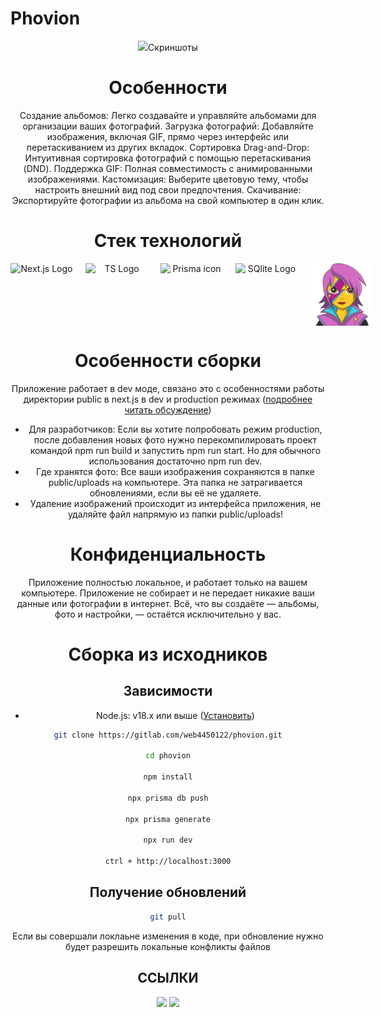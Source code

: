 # Phovion

<div align="center"> <img src="../> 

Локальное веб-приложение, разработанное для создания и управления альбомами с фотографиями. Phovion работает прямо в браузере, не требуя серверной инфраструктуры, и предоставляет удобный интерфейс для создания альбомов, загрузки изображений, их сортировки с помощью Drag-and-Drop (DND), а также кастомизации внешнего вида с цветовыми темами. Поддерживаются GIF-файлы, загрузка фото из соседних вкладок через DND и скачивание фотографий из альбома на локальный компьютер пользователя.

# Скриншоты

# Особенности

Создание альбомов: Легко создавайте и управляйте альбомами для организации ваших фотографий.
Загрузка фотографий: Добавляйте изображения, включая GIF, прямо через интерфейс или перетаскиванием из других вкладок.
Сортировка Drag-and-Drop: Интуитивная сортировка фотографий с помощью перетаскивания (DND).
Поддержка GIF: Полная совместимость с анимированными изображениями.
Кастомизация: Выберите цветовую тему, чтобы настроить внешний вид под свои предпочтения.
Скачивание: Экспортируйте фотографии из альбома на свой компьютер в один клик.

# Стек технологий

<div align="center" style="display: flex; align-items: center;">
  <img src="https://cdn.simpleicons.org/nextdotjs/000?width=40" alt="Next.js Logo" width="100" height="100" style="fill:#000000" />
  <span style="margin: 0 10px; font-size: 24px;"> </span>
  <img src="https://upload.wikimedia.org/wikipedia/commons/4/4c/Typescript_logo_2020.svg" alt="TS Logo" width="100" height="100">
  <span style="margin: 0 10px; font-size: 24px;"> </span>
  <img src="https://cdn.simpleicons.org/prisma" width="100" height="100" alt="Prisma icon"/>
  <span style="margin: 0 10px; font-size: 24px;"> </span>
  <img src="https://upload.wikimedia.org/wikipedia/commons/thumb/3/38/SQLite370.svg/2560px-SQLite370.svg.png" alt="SQlite Logo" width="100" height="100">
  <span style="margin: 0 10px; font-size: 24px;"> </span>
  <img src="https://raw.githubusercontent.com/emotion-js/emotion/main/emotion.png" alt="emotion.js" width="100" height="100">
  <span style="margin: 0 10px; font-size: 24px;"> </span>
</div>

# Особенности сборки

Приложение работает в dev моде, связано это с особенностями работы директории public в next.js в dev и production режимах ([подробнее читать обсуждение](https://github.com/vercel/next.js/discussions/18005))

- Для разработчиков: Если вы хотите попробовать режим production, после добавления новых фото нужно перекомпилировать проект командой npm run build и запустить npm run start. Но для обычного использования достаточно npm run dev.
- Где хранятся фото: Все ваши изображения сохраняются в папке public/uploads на компьютере. Эта папка не затрагивается обновлениями, если вы её не удаляете.
- Удаление изображений происходит из интерфейса приложения, не удаляйте файл напрямую из папки public/uploads!

# Конфиденциальность

Приложение полностью локальное, и работает только на вашем компьютере.
Приложение не собирает и не передает никакие ваши данные или фотографии в интернет. Всё, что вы создаёте — альбомы, фото и настройки, — остаётся исключительно у вас.

# Сборка из исходников

## Зависимости

- Node.js: v18.x или выше ([Установить](https://nodejs.org/en))

```bash
git clone https://gitlab.com/web4450122/phovion.git

cd phovion

npm install

npx prisma db push

npx prisma generate

npx run dev

ctrl + http://localhost:3000
```

## Получение обновлений

```bash
git pull
```

Если вы совершали локлаьне изменения в коде, при обновление нужно будет разрешить локальные конфликты файлов

## ССЫЛКИ

[<img src="https://gitlab.com/prolinux410/owl_dots/-/raw/main/.img/git_tg.png?ref_type=heads" width="100">](https://t.me/ancient_nevionn)
[<img src="https://gitlab.com/prolinux410/owl_dots/-/raw/main/.img/git_coffee.png?ref_type=heads" width="100">](https://www.donationalerts.com/r/nevion)
